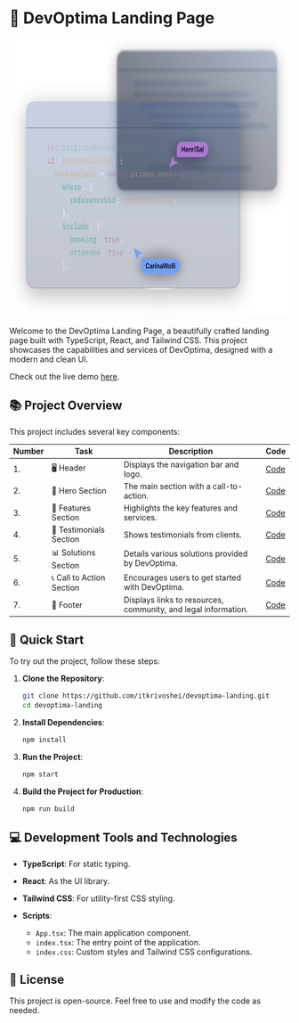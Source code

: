 # 🚀 DevOptima Landing Page

<p align="center">
  <a href="https://kriv.dev/devoptima-landing">
    <img src="/public/images/code-image.svg" height="500">
  </a>
</p>

Welcome to the DevOptima Landing Page, a beautifully crafted landing page built with TypeScript, React, and Tailwind CSS. This project showcases the capabilities and services of DevOptima, designed with a modern and clean UI.

Check out the live demo [here](https://kriv.dev/devoptima-landing).

## 📚 Project Overview

This project includes several key components:

| Number | Task                      | Description                                                    | Code                                           |
| ------ | ------------------------- | -------------------------------------------------------------- | ---------------------------------------------- |
| 1.     | 🖥️ Header                 | Displays the navigation bar and logo.                          | [Code](src/components/Header.tsx)              |
| 2.     | 🎨 Hero Section           | The main section with a call-to-action.                        | [Code](src/components/HeroSection.tsx)         |
| 3.     | 🌟 Features Section       | Highlights the key features and services.                      | [Code](src/components/FeaturesSection.tsx)     |
| 4.     | 💬 Testimonials Section   | Shows testimonials from clients.                               | [Code](src/components/TestimonialsSection.tsx) |
| 5.     | 📊 Solutions Section      | Details various solutions provided by DevOptima.               | [Code](src/components/SolutionsSection.tsx)    |
| 6.     | 📞 Call to Action Section | Encourages users to get started with DevOptima.                | [Code](src/components/CallToActionSection.tsx) |
| 7.     | 👣 Footer                 | Displays links to resources, community, and legal information. | [Code](src/components/Footer.tsx)              |

## 🚀 Quick Start

To try out the project, follow these steps:

1. **Clone the Repository**:

   ```bash
   git clone https://github.com/itkrivoshei/devoptima-landing.git
   cd devoptima-landing
   ```

2. **Install Dependencies**:

   ```bash
   npm install
   ```

3. **Run the Project**:

   ```bash
   npm start
   ```

4. **Build the Project for Production**:

   ```bash
   npm run build
   ```

## 💻 Development Tools and Technologies

- **TypeScript**: For static typing.
- **React**: As the UI library.
- **Tailwind CSS**: For utility-first CSS styling.
- **Scripts**:

  - `App.tsx`: The main application component.
  - `index.tsx`: The entry point of the application.
  - `index.css`: Custom styles and Tailwind CSS configurations.

## 📜 License

This project is open-source. Feel free to use and modify the code as needed.
